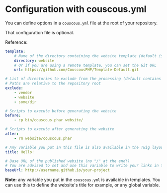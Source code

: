 # Configuration with couscous.yml

You can define options in a `couscous.yml` file at the root of your repository.

That configuration file is optional.

Reference:

```yaml
template:
    # Name of the directory containing the website template (default is "website")
    directory: website
    # Or if you are using a remote template, you can set the Git URL
    url: https://github.com/CouscousPHP/Template-Default.git

# List of directories to exclude from the processing (default contains "vendor" and "website")
# Paths are relative to the repository root
exclude:
    - vendor
    - website
    - some/dir

# Scripts to execute before generating the website
before:
    - cp bin/couscous.phar website/

# Scripts to execute after generating the website
after:
    - rm website/couscous.phar

# Any variable you put in this file is also available in the Twig layouts:
title: Hello!

# Base URL of the published website (no "/" at the end!)
# You are advised to set and use this variable to write your links in the HTML layouts
baseUrl: http://username.github.io/your-project
```

**Note:** any variable you put in the `couscous.yml` is available in templates.
You can use this to define the website's title for example, or any global variable.
